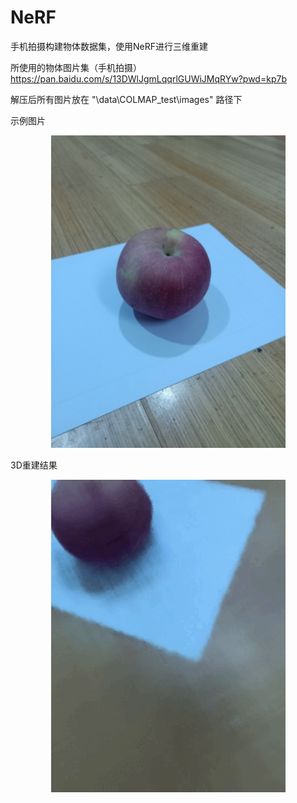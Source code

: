 # NeRF
手机拍摄构建物体数据集，使用NeRF进行三维重建

所使用的物体图片集（手机拍摄）   https://pan.baidu.com/s/13DWlJgmLqqrlGUWiJMqRYw?pwd=kp7b

解压后所有图片放在 "\data\COLMAP_test\images\" 路径下   

示例图片
<p align="center">
  <img src="resources/1.jpg" height="500"/>
</p>

3D重建结果
<p align="center">
  <img src="resources/COLMAP_test_spiral_001000_rgb.gif" height="500" />
</p>


